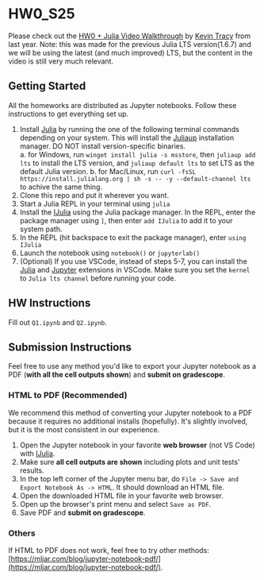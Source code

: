 # HW0_S25

Please check out the [HW0 + Julia Video Walkthrough](https://www.youtube.com/watch?v=RetAn_9AOMg) by [Kevin Tracy](https://kevintracy.info/) from last year. Note: this was made for the previous Julia LTS version(1.6.7) and we will be using the latest (and much improved) LTS, but the content in the video is still very much relevant.

## Getting Started
All the homeworks are distributed as Jupyter notebooks. Follow these instructions to get everything set up.

1. Install [Julia](https://julialang.org/) by running the one of the following terminal commands depending on your system. This will install the [Juliaup](https://github.com/JuliaLang/juliaup) installation manager. DO NOT install version-specific binaries.  
   a. for Windows, run `winget install julia -s msstore`, then `juliaup add lts` to install the LTS version, and `juliaup default lts` to set LTS as the default Julia version.
   b. for Mac/Linux, run `curl -fsSL https://install.julialang.org | sh -s -- -y --default-channel lts` to achive the same thing.
2. Clone this repo and put it wherever you want.
3. Start a Julia REPL in your terminal using `julia`
4. Install the [IJulia](https://github.com/JuliaLang/IJulia.jl) using the Julia package manager. In the REPL, enter the package manager using `]`, then enter `add IJulia` to add it to your system path.
5. In the REPL (hit backspace to exit the package manager), enter `using IJulia`
6. Launch the notebook using `notebook()` or `jupyterlab()`
7. (Optional) If you use VSCode, instead of steps 5-7, you can install the [Julia](https://code.visualstudio.com/docs/languages/julia) and [Jupyter](https://marketplace.visualstudio.com/items?itemName=ms-toolsai.jupyter) extensions in VSCode. Make sure you set the `kernel` to `Julia lts channel` before running your code.

## HW Instructions 

Fill out `Q1.ipynb` and `Q2.ipynb`.

## Submission Instructions 

Feel free to use any method you'd like to export your Jupyter notebook as a PDF (**with all the cell outputs shown**) and **submit on gradescope**. 

### HTML to PDF (Recommended)

We recommend this method of converting your Jupyter notebook to a PDF because it requires no additional installs (hopefully). It's slightly involved, but it is the most consistent in our experience.

1. Open the Jupyter notebook in your favorite **web browser** (not VS Code) with [IJulia](https://github.com/JuliaLang/IJulia.jl).
2. Make sure **all cell outputs are shown** including plots and unit tests' results.
3. In the top left corner of the Jupyter menu bar, do `File -> Save and Export Notebook As -> HTML`. It should download an HTML file.
4. Open the downloaded HTML file in your favorite web browser.
5. Open up the browser's print menu and select `Save as PDF`.
6. Save PDF and **submit on gradescope**.

### Others

If HTML to PDF does not work, feel free to try other methods: [https://mljar.com/blog/jupyter-notebook-pdf/](https://mljar.com/blog/jupyter-notebook-pdf/). 
